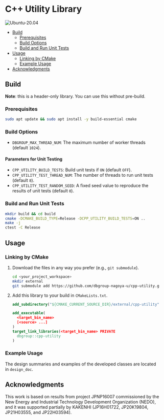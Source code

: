 # C++ Utility Library

![Ubuntu-20.04](https://github.com/dbgroup-nagoya-u/cpp-utility/workflows/Ubuntu-20.04/badge.svg?branch=main)

- [Build](#build)
    - [Prerequisites](#prerequisites)
    - [Build Options](#build-options)
    - [Build and Run Unit Tests](#build-and-run-unit-tests)
- [Usage](#usage)
    - [Linking by CMake](#linking-by-cmake)
    - [Example Usage](#example-usage)
- [Acknowledgments](#acknowledgments)

## Build

**Note**: this is a header-only library. You can use this without pre-build.

### Prerequisites

```bash
sudo apt update && sudo apt install -y build-essential cmake
```

### Build Options

- `DBGROUP_MAX_THREAD_NUM`: The maximum number of worker threads (default `1024`).

#### Parameters for Unit Testing

- `CPP_UTILITY_BUILD_TESTS`: Build unit tests if `ON` (default `OFF`).
- `CPP_UTILITY_TEST_THREAD_NUM`: The number of threads to run unit tests (default `8`).
- `CPP_UTILITY_TEST_RANDOM_SEED`: A fixed seed value to reproduce the results of unit tests (default `0`).

### Build and Run Unit Tests

```bash
mkdir build && cd build
cmake -DCMAKE_BUILD_TYPE=Release -DCPP_UTILITY_BUILD_TESTS=ON ..
make -j
ctest -C Release
```

## Usage

### Linking by CMake

1. Download the files in any way you prefer (e.g., `git submodule`).

    ```bash
    cd <your_project_workspace>
    mkdir external
    git submodule add https://github.com/dbgroup-nagoya-u/cpp-utility.git external/cpp-utility
    ```

1. Add this library to your build in `CMakeLists.txt`.

    ```cmake
    add_subdirectory("${CMAKE_CURRENT_SOURCE_DIR}/external/cpp-utility")

    add_executable(
      <target_bin_name>
      [<source> ...]
    )
    target_link_libraries(<target_bin_name> PRIVATE
      dbgroup::cpp-utility
    )
    ```

### Example Usage

The design summaries and examples of the developed classes are located in `design_doc`.

## Acknowledgments

This work is based on results from project JPNP16007 commissioned by the New Energy and Industrial Technology Development Organization (NEDO), and it was supported partially by KAKENHI (JP16H01722, JP20K19804, JP21H03555, and JP22H03594).
